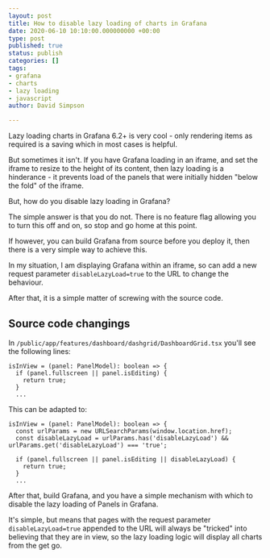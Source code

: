 ```yaml
---
layout: post
title: How to disable lazy loading of charts in Grafana
date: 2020-06-10 10:10:00.000000000 +00:00
type: post
published: true
status: publish
categories: []
tags:
- grafana
- charts
- lazy loading
- javascript
author: David Simpson

---
```


Lazy loading charts in Grafana 6.2+ is very cool - only rendering items as required is a saving which in most cases is helpful. 

But sometimes it isn't. If you have Grafana loading in an iframe, and set the iframe to resize to the height of its content, then lazy loading is a hinderance - it prevents load of the panels that were initially hidden "below the fold" of the iframe.

But, how do you disable lazy loading in Grafana?

The simple answer is that you do not. There is no feature flag allowing you to turn this off and on, so stop and go home at this point.

If however, you can build Grafana from source before you deploy it, then there is a very simple way to achieve this.

In my situation, I am displaying Grafana within an iframe, so can add a new request parameter `disableLazyLoad=true` to the URL to change the behaviour.

After that, it is a simple matter of screwing with the source code.

## Source code changings

In `/public/app/features/dashboard/dashgrid/DashboardGrid.tsx` you'll see the following lines:

```
isInView = (panel: PanelModel): boolean => {
  if (panel.fullscreen || panel.isEditing) {
    return true;
  }
  ... 
```

This can be adapted to:

```
isInView = (panel: PanelModel): boolean => {
  const urlParams = new URLSearchParams(window.location.href);
  const disableLazyLoad = urlParams.has('disableLazyLoad') && urlParams.get('disableLazyLoad') === 'true';
 
  if (panel.fullscreen || panel.isEditing || disableLazyLoad) {
    return true;
  }
  ...
```

After that, build Grafana, and you have a simple mechanism with which to disable the lazy loading of Panels in Grafana.

It's simple, but means that pages with the request parameter `disableLazyLoad=true` appended to the URL will always be "tricked" into believing that they are in view, so the lazy loading logic will display all charts from the get go.
